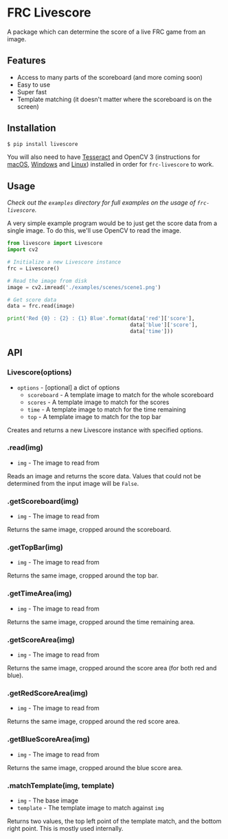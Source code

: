 # FRC Livescore

A package which can determine the score of a live FRC game from an image.

## Features

- Access to many parts of the scoreboard (and more coming soon)
- Easy to use
- Super fast
- Template matching (it doesn't matter where the scoreboard is on the screen)

## Installation

```bash
$ pip install livescore
```

You will also need to have [Tesseract](https://github.com/tesseract-ocr/tesseract/wiki#installation)
and OpenCV 3 (instructions for
[macOS](http://www.pyimagesearch.com/2016/12/19/install-opencv-3-on-macos-with-homebrew-the-easy-way/),
[Windows](http://docs.opencv.org/3.2.0/d5/de5/tutorial_py_setup_in_windows.html) and
[Linux](http://docs.opencv.org/3.2.0/d7/d9f/tutorial_linux_install.html))
installed in order for `frc-livescore` to work.

## Usage

*Check out the `examples` directory for full examples on the usage of
`frc-livescore`.*

A very simple example program would be to just get the score data from a single
image. To do this, we'll use OpenCV to read the image.

```python
from livescore import Livescore
import cv2

# Initialize a new Livescore instance
frc = Livescore()

# Read the image from disk
image = cv2.imread('./examples/scenes/scene1.png')

# Get score data
data = frc.read(image)

print('Red {0} : {2} : {1} Blue'.format(data['red']['score'],
                                        data['blue']['score'],
                                        data['time']))
```

## API

### Livescore(options)

- `options` - [optional] a dict of options
    - `scoreboard` - A template image to match for the whole scoreboard
    - `scores` - A template image to match for the scores
    - `time` - A template image to match for the time remaining
    - `top` - A template image to match for the top bar

Creates and returns a new Livescore instance with specified options.

### .read(img)

- `img` - The image to read from

Reads an image and returns the score data. Values that could not be determined
from the input image will be `False`.

### .getScoreboard(img)

- `img` - The image to read from

Returns the same image, cropped around the scoreboard.

### .getTopBar(img)

- `img` - The image to read from

Returns the same image, cropped around the top bar.

### .getTimeArea(img)

- `img` - The image to read from

Returns the same image, cropped around the time remaining area.

### .getScoreArea(img)

- `img` - The image to read from

Returns the same image, cropped around the score area (for both red and blue).

### .getRedScoreArea(img)

- `img` - The image to read from

Returns the same image, cropped around the red score area.

### .getBlueScoreArea(img)

- `img` - The image to read from

Returns the same image, cropped around the blue score area.

### .matchTemplate(img, template)

- `img` - The base image
- `template` - The template image to match against `img`

Returns two values, the top left point of the template match, and the bottom
right point. This is mostly used internally.
